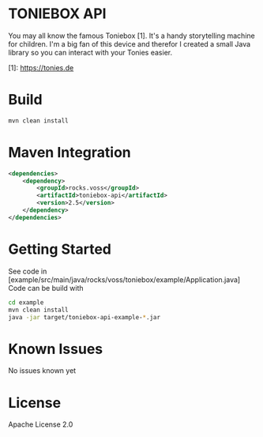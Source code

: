 # TONIEBOX API
You may all know the famous Toniebox [1]. It's a handy storytelling machine for children.
I'm a big fan of this device and therefor I created a small Java library so you can interact with your Tonies easier.

\[1\]: https://tonies.de

# Build
```bash
mvn clean install
```

# Maven Integration
```xml
<dependencies>
    <dependency>
        <groupId>rocks.voss</groupId>
        <artifactId>toniebox-api</artifactId>
        <version>2.5</version>
    </dependency>
</dependencies>
```

# Getting Started
See code in [example/src/main/java/rocks/voss/toniebox/example/Application.java]
Code can be build with
```bash
cd example
mvn clean install
java -jar target/toniebox-api-example-*.jar
```

# Known Issues
No issues known yet

# License
Apache License 2.0
